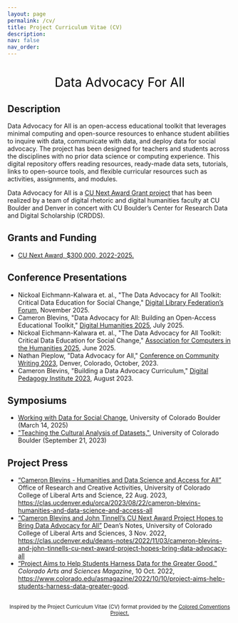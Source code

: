 ```yaml
---
layout: page
permalink: /cv/
title: Project Curriculum Vitae (CV)
description:
nav: false
nav_order:
---
```


<center><h1 data-toc-skip style="font-weight: 400; color: #000000;">Data Advocacy For All</h1></center>

## Description

Data Advocacy for All is an open-access educational toolkit that leverages minimal computing and open-source resources to enhance student abilities to inquire with data, communicate with data, and deploy data for social advocacy. The project has been designed for teachers and students across the disciplines with no prior data science or computing experience. This digital repository offers reading resources, ready-made data sets, tutorials, links to open-source tools, and flexible curricular resources such as activities, assignments, and modules.

Data Advocacy for All is a <a href="https://www.cu.edu/oaa/academic-innovation-programs/cu-next-award">CU Next Award Grant project<a/> that has been realized by a team of digital rhetoric and digital humanities faculty at CU Boulder and Denver in concert with CU Boulder’s Center for Research Data and Digital Scholarship (CRDDS).

## Grants and Funding

- [CU Next Award, $300,000, 2022-2025.](https://www.cu.edu/oaa/academic-innovation-programs/cu-next-award)

## Conference Presentations

- Nickoal Eichmann-Kalwara et. al., "The Data Advocacy for All Toolkit: Critical Data Education for Social Change," [Digital Library Federation’s Forum](https://forum2025.diglib.org/), November 2025.
- Cameron Blevins, "Data Advocacy for All: Building an Open-Access Educational Toolkit," [Digital Humanities 2025](https://dh2025.adho.org/), July 2025.<br>
- Nickoal Eichmann-Kalwara et. al., "The Data Advocacy for All Toolkit: Critical Data Education for Social Change," [Association for Computers in the Humanities 2025](https://ach2025.ach.org/), June 2025.<br>
- Nathan Pieplow, "Data Advocacy for All," [Conference on Community Writing 2023](https://communitywriting.org/conference-on-community-writing/), Denver, Colorado, October, 2023.<br>
- Cameron Blevins, "Building a Data Advocacy Curriculum," [Digital Pedagogy Institute 2023](https://uwaterloo.ca/digital-pedagogy-institute/sites/ca.digital-pedagogy-institute/files/uploads/files/dpi202schedulewithabstracts.pdf), August 2023.

## Symposiums

- [Working with Data for Social Change]({{site.baseurl}}/symposium-2025/), University of Colorado Boulder (March 14, 2025)
- ["Teaching the Cultural Analysis of Datasets,"]({{site.baseurl}}/teaching-cultural-analysis-of-datasets/), University of Colorado Boulder (September 21, 2023)

## Project Press

- [“Cameron Blevins - Humanities and Data Science and Access for All”](https://clas.ucdenver.edu/orca/2023/08/22/cameron-blevins-humanities-and-data-science-and-access-all) Office of Research and Creative Activities, University of Colorado College of Liberal Arts and Science, 22 Aug. 2023, https://clas.ucdenver.edu/orca/2023/08/22/cameron-blevins-humanities-and-data-science-and-access-all <br>
- [“Cameron Blevins and John Tinnell’s CU Next Award Project Hopes to Bring Data Advocacy for All”](https://clas.ucdenver.edu/deans-notes/2022/11/03/cameron-blevins-and-john-tinnells-cu-next-award-project-hopes-bring-data-advocacy-all) Dean’s Notes, University of Colorado College of Liberal Arts and Sciences, 3 Nov. 2022, https://clas.ucdenver.edu/deans-notes/2022/11/03/cameron-blevins-and-john-tinnells-cu-next-award-project-hopes-bring-data-advocacy-all <br>
- [“Project Aims to Help Students Harness Data for the Greater Good.”](https://www.colorado.edu/asmagazine/2022/10/10/project-aims-help-students-harness-data-greater-good) _Colorado Arts and Sciences Magazine_, 10 Oct. 2022, https://www.colorado.edu/asmagazine/2022/10/10/project-aims-help-students-harness-data-greater-good.
  <br><br>

<p style="text-align:center;"><small>Inspired by the Project Curriculum Vitae (CV) format provided by the <a href="https://coloredconventions.org/about/cv/">Colored Conventions Project.</a></small></p>

